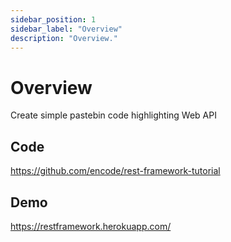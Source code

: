 ```yaml
---
sidebar_position: 1
sidebar_label: "Overview"
description: "Overview."
---
```


# Overview

Create simple pastebin code highlighting Web API

## Code

https://github.com/encode/rest-framework-tutorial

## Demo

https://restframework.herokuapp.com/